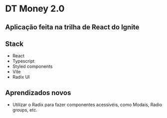 # DT Money 2.0
## Aplicação feita na trilha de React do Ignite

## Stack
- React
- Typescript
- Styled components
- Vite
- Radix UI

## Aprendizados novos
- Utilizar o Radix para fazer componentes acessivéis, como Modais, Radio groups, etc.